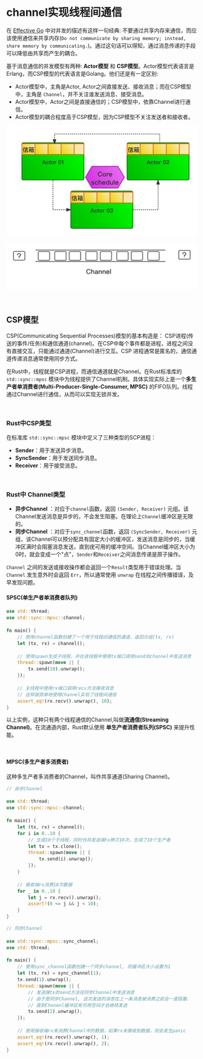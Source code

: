 # channel实现线程间通信

在 [Effective Go](https://go.dev/doc/effective_go#:~:text=Do%20not%20communicate%20by%20sharing%20memory%3B%20instead%2C%20share%20memory%20by%20communicating.) 中对并发的描述有这样一句经典: 不要通过共享内存来通信，而应该使用通信来共享内存(`Do not communicate by sharing memory; instead, share memory by communicating.`)。通过这句话可以得知，通过消息传递的手段可以降低由共享而产生的耦合。

基于消息通信的并发模型有两种: **Actor模型** 和 **CSP模型**。Actor模型代表语言是Erlang，而CSP模型的代表语言是Golang。他们还是有一定区别:

* Actor模型中，主角是Actor, Actor之间直接发送、接收消息；而在CSP模型中，主角是 `Channel`，并不关注谁发送消息、接受消息。
* Actor模型中，Actor之间是直接通信的；CSP模型中，依靠Channel进行通信。
* Actor模型的耦合程度高于CSP模型，因为CSP模型不关注发送者和接收者。

![actor](./Actor模型.png)

![channel](./channel.png)

&nbsp;

## CSP模型

CSP(Communicating Sequential Processes)模型的基本构造是： CSP进程(传送的事件/任务)和通信通道(channel)。在CSP中每个事件都是进程，进程之间没有直接交互，只能通过通道(Channel)进行交互。CSP 进程通常是匿名的，通信通道传递消息通常使用同步方式。

在Rust中，线程就是CSP进程，而通信通道就是Channel。在Rust标准库的 `std::sync::mpsc` 模块中为线程提供了Channel机制。具体实现实际上是一个**多生产者单消费者(Multi-Producer-Single-Consumer, MPSC)** 的FIFO队列。线程通过Channel进行通信，从而可以实现无锁并发。

&nbsp;

### Rust中CSP类型

在标准库 `std::sync::mpsc` 模块中定义了三种类型的SCP进程：

* **Sender**：用于发送异步消息。
* **SyncSender**：用于发送同步消息。
* **Receiver**：用于接受消息。

&nbsp;

### Rust中 Channel类型

* **异步Channel** ：对应于`channel`函数，返回 `(Sender, Receiver)` 元组。该Channel发送消息是异步的，不会发生阻塞。在理论上`Channel`缓冲区是无限的。
* **同步Channel** ：对应于`sync_channel`函数，返回 `(SyncSender, Receiver)` 元组，该Channel可以预分配具有固定大小的缓冲区，发送消息是同步的，当缓冲区满时会阻塞消息发送，直到疣可用的缓冲空间。当Channel缓冲区大小为0时，就会变成一个"点"，`Sender`和`Receiver`之间消息传递是原子操作。

`Channel` 之间的发送或接收操作都会返回一个`Result`类型用于错误处理。当 `Channel` 发生意外时会返回 `Err`，所以通常使用 `unwrap` 在线程之间传播错误，及早发现问题。

#### SPSC(单生产者单消费者队列)

```rust
use std::thread;
use std::sync::mpsc::channel;

fn main() {
    // 使用channel函数创建了一个用于线程间通信的通道，返回元组(tx, rx)
    let (tx, rx) = channel();

    // 使用spawn生成子线程，并在该线程中使用tx端口调用send向channel中发送消息
    thread::spawn(move || {
        tx.send(10).unwrap();
    });

    // 主线程中使用rx端口调用recv方法接收消息
    // 这样就简单地使用Channel实现了线程间通信
    assert_eq!(rx.recv().unwrap(), 10);
}
```

以上实例，这种只有两个线程通信的Channel,叫做**流通信(Streaming Channel)**。在流通道内部，Rust默认使用 **单生产者消费者队列(SPSC)** 来提升性能。

&nbsp;

#### MPSC(多生产者多消费者)

这种多生产者多消费者的Channel，叫作共享通道(Sharing Channel)。

```rust
// 异步Channel

use std::thread;
use std::sync::mpsc::channel;

fn main() {
    let (tx, rx) = channel();
    for i in 0..10 {
        // 生成10个子线程，同时也将发送端tx拷贝10次，生成了10个生产者
        let tx = tx.clone();
        thread::spawn(move || {
            tx.send(i).unwrap();
        });
    }

    // 接收端rx消费10次数据
    for _ in 0..10 {
        let j = rx.recv().unwrap();
        assert!(0 <= j && j < 10);
    }
}
```

```rust
// 同步Channel

use std::sync::mpsc::sync_channel;
use std::thread;

fn main() {
    // 使用sync_channel函数创建一个同步channel, 将缓冲区大小设置为1
    let (tx, rx) = sync_channel(1);
    tx.send(1).unwrap();
    thread::spawn(move || {
        // 发送端tx的send方法往同步Channel中发送消息
        // 由于是同步Channel, 这次发送的消息在上一条消息被消费之前会一直阻塞，
        // 直到Chanenl缓冲区有可用空间才会继续发送
        tx.send(2).unwrap();
    });

    // 使用接收端rx来消费Channel中的数据，如果rx未接收到数据，则会发生panic
    assert_eq!(rx.recv().unwrap(), 1);
    assert_eq!(rx.recv().unwrap(), 2);
}
```
